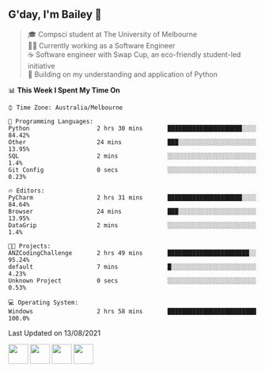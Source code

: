 ## G'day, I'm Bailey 👋

> 🎓 Compsci student at The University of Melbourne <br>
> 👨‍💻 Currently working as a Software Engineer<br>
> ☕️ Software engineer with Swap Cup, an eco-friendly student-led initiative <br>
> 🌱 Building on my understanding and application of Python

<!--START_SECTION:waka-->
📊 **This Week I Spent My Time On** 

```text
⌚︎ Time Zone: Australia/Melbourne

💬 Programming Languages: 
Python                   2 hrs 30 mins       █████████████████████░░░░   84.42% 
Other                    24 mins             ███░░░░░░░░░░░░░░░░░░░░░░   13.95% 
SQL                      2 mins              ░░░░░░░░░░░░░░░░░░░░░░░░░   1.4% 
Git Config               0 secs              ░░░░░░░░░░░░░░░░░░░░░░░░░   0.23%

🔥 Editors: 
PyCharm                  2 hrs 31 mins       █████████████████████░░░░   84.64% 
Browser                  24 mins             ███░░░░░░░░░░░░░░░░░░░░░░   13.95% 
DataGrip                 2 mins              ░░░░░░░░░░░░░░░░░░░░░░░░░   1.4%

🐱‍💻 Projects: 
ANZCodingChallenge       2 hrs 49 mins       ███████████████████████░░   95.24% 
default                  7 mins              █░░░░░░░░░░░░░░░░░░░░░░░░   4.23% 
Unknown Project          0 secs              ░░░░░░░░░░░░░░░░░░░░░░░░░   0.53%

💻 Operating System: 
Windows                  2 hrs 58 mins       █████████████████████████   100.0%

```


 Last Updated on 13/08/2021
<!--END_SECTION:waka-->

[<img height="40px" src="https://img.icons8.com/ios-filled/2x/linkedin.png">](https://linkedin.com/in/baileybutler1)
[<img height="40px" src="https://img.icons8.com/ios-filled/2x/github.png">](https://github.com/baely)
[<img height="40px" src="https://img.icons8.com/ios-filled/2x/salesforce.png">](https://trailblazer.me/id/baileybutler)
[<img height="40px" src="https://img.icons8.com/ios-filled/2x/instagram.png">](https://instagram.com/bae1y)
